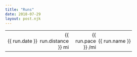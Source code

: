 ```yaml
---
title: "Runs"
date: 2018-07-29
layout: post.njk
---
```


<div class="center">

  <div id="app">
    <table>
      <tr v-for="run in runs">
        <td style="width: 100px; text-align: right;">{{ run.date }}</td>
        <td style="width: 50px; text-align: right;">{{ run.distance }} mi</td>
        <td style="width: 80px; text-align: right;">{{ run.pace }} /mi</td>
        <td >{{ run.name }}</td>
      </tr>
  </table>

</div>


<style>
td {
  padding: 4px;
}
</style>

<script src="/js/axios.min.js"></script>
<script src="/js/vue.js"></script>

<script>

var app = new Vue({
  el: '#app',
  data() {
    return {
      runs: [],
    };
  },
  created() {
    axios.get('/data/strava-activities.json')
    .then((response) => {
      this.runs = this.parseStravaData(response.data);
    })
    .catch((error) => {
      console.log(error);
    })
  },

  // name:
  // start_date_local
  // distance
  // moving_time
  // elapsed_time
  // total_elevation_gain
  // type
  // suffer_score

  methods: {
    parseStravaData(activities) {
      const dateFormat = { year: 'numeric', month: 'short', day: 'numeric' };
    

      let runs = [];
      for (const activity of activities) {
        if (activity.type === 'Run') {
          
          // Meters to miles
          let miles = activity.distance * 0.000621371;
          
          // Calc pace (min / mi)
          // ex. 7.75
          let pace = (activity.moving_time / 60) / miles;

          // Format pace to time
          // 7.75 -> 7:45
          let paceFormattedSeconds = String(Math.floor(((pace * 60) % 60)));
          if (paceFormattedSeconds.length < 2) {
            paceFormattedSeconds = '0' + paceFormattedSeconds;
          }
          let paceFormatted = `${Math.floor(pace)}:${paceFormattedSeconds}`;
          
          runs.push({
            name: activity.name,
            distance: miles.toFixed(1),
            pace: paceFormatted,
            date: new Date(activity.start_date_local).toLocaleDateString('en-US', dateFormat),
          });
        }
      }
      return runs;
    },
  },
})

</script>

